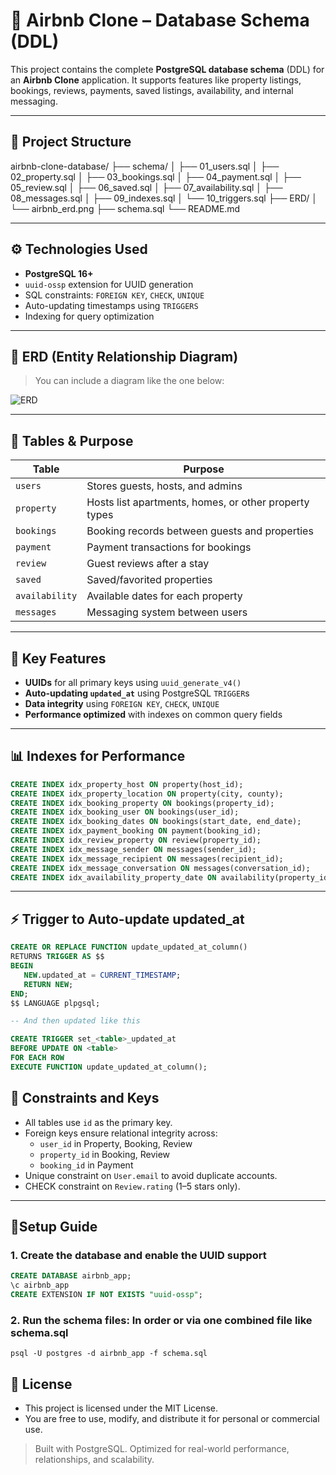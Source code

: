 # 🏡 Airbnb Clone – Database Schema (DDL)

This project contains the complete **PostgreSQL database schema** (DDL) for an **Airbnb Clone** application. It supports features like property listings, bookings, reviews, payments, saved listings, availability, and internal messaging.

---

## 📁 Project Structure
airbnb-clone-database/
├── schema/
│ ├── 01_users.sql
│ ├── 02_property.sql
│ ├── 03_bookings.sql
│ ├── 04_payment.sql
│ ├── 05_review.sql
│ ├── 06_saved.sql
│ ├── 07_availability.sql
│ ├── 08_messages.sql
│ ├── 09_indexes.sql
│ └── 10_triggers.sql
├── ERD/
│ └── airbnb_erd.png
├── schema.sql
└── README.md



---

## ⚙️ Technologies Used

- **PostgreSQL 16+**
- `uuid-ossp` extension for UUID generation
- SQL constraints: `FOREIGN KEY`, `CHECK`, `UNIQUE`
- Auto-updating timestamps using `TRIGGERS`
- Indexing for query optimization

---

## 📐 ERD (Entity Relationship Diagram)

> You can include a diagram like the one below:

![ERD](./ERD/airbnb_erd.png)

---

## 🧱 Tables & Purpose

| Table        | Purpose                                               |
|--------------|--------------------------------------------------------|
| `users`      | Stores guests, hosts, and admins                      |
| `property`   | Hosts list apartments, homes, or other property types |
| `bookings`   | Booking records between guests and properties         |
| `payment`    | Payment transactions for bookings                     |
| `review`     | Guest reviews after a stay                            |
| `saved`      | Saved/favorited properties                            |
| `availability` | Available dates for each property                   |
| `messages`   | Messaging system between users                        |

---

## 🚀 Key Features

- **UUIDs** for all primary keys using `uuid_generate_v4()`
- **Auto-updating `updated_at`** using PostgreSQL `TRIGGER`s
- **Data integrity** using `FOREIGN KEY`, `CHECK`, `UNIQUE`
- **Performance optimized** with indexes on common query fields

---

## 📊 Indexes for Performance

```sql
CREATE INDEX idx_property_host ON property(host_id);
CREATE INDEX idx_property_location ON property(city, county);
CREATE INDEX idx_booking_property ON bookings(property_id);
CREATE INDEX idx_booking_user ON bookings(user_id);
CREATE INDEX idx_booking_dates ON bookings(start_date, end_date);
CREATE INDEX idx_payment_booking ON payment(booking_id);
CREATE INDEX idx_review_property ON review(property_id);
CREATE INDEX idx_message_sender ON messages(sender_id);
CREATE INDEX idx_message_recipient ON messages(recipient_id);
CREATE INDEX idx_message_conversation ON messages(conversation_id);
CREATE INDEX idx_availability_property_date ON availability(property_id, date);
```

---
## ⚡ Trigger to Auto-update updated_at
```sql
CREATE OR REPLACE FUNCTION update_updated_at_column()
RETURNS TRIGGER AS $$
BEGIN
   NEW.updated_at = CURRENT_TIMESTAMP;
   RETURN NEW;
END;
$$ LANGUAGE plpgsql;

-- And then updated like this

CREATE TRIGGER set_<table>_updated_at
BEFORE UPDATE ON <table>
FOR EACH ROW
EXECUTE FUNCTION update_updated_at_column();

```

## 🔐 Constraints and Keys

- All tables use `id` as the primary key.
- Foreign keys ensure relational integrity across:
  - `user_id` in Property, Booking, Review
  - `property_id` in Booking, Review
  - `booking_id` in Payment
- Unique constraint on `User.email` to avoid duplicate accounts.
- CHECK constraint on `Review.rating` (1–5 stars only).

---

## 🔧Setup Guide

### 1. Create the database and enable the UUID support
``` sql
CREATE DATABASE airbnb_app;
\c airbnb_app
CREATE EXTENSION IF NOT EXISTS "uuid-ossp";
```
### 2. Run the schema files: In order or via one combined file like schema.sql
```psql -U postgres -d airbnb_app -f schema.sql```

## 📄 License
- This project is licensed under the MIT License.
- You are free to use, modify, and distribute it for personal or commercial use.


> Built with PostgreSQL. Optimized for real-world performance, relationships, and scalability.
